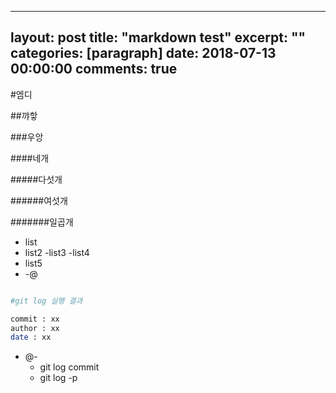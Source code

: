 
---
layout: post
title: "markdown test"
excerpt: ""
categories: [paragraph]
date: 2018-07-13 00:00:00
comments: true
---

#엠디

##꺄핳

###우앙

####네개

#####다섯개

######여섯개

#######일곱개

-	list
-	list2 -list3 -list4
-	list5
-	-@

```bash

#git log 실행 결과

commit : xx
author : xx
date : xx

```

-	@-
	-	git log commit
	-	git log -p
